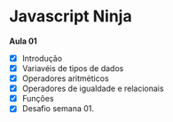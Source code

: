 # Javascript Ninja

**Aula 01**
- [x] Introdução
- [x] Variavéis de tipos de dados
- [x] Operadores aritméticos
- [x] Operadores de igualdade e relacionais
- [x] Funções 
- [x] Desafio semana 01.
